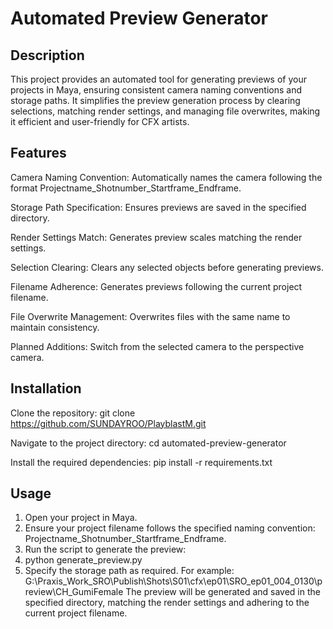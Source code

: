 # Automated Preview Generator

## Description

This project provides an automated tool for generating previews of your projects in Maya,
ensuring consistent camera naming conventions and storage paths. 
It simplifies the preview generation process by clearing selections,
matching render settings, and managing file overwrites, making it efficient and user-friendly for CFX artists.

## Features
Camera Naming Convention: Automatically names the camera following the format Projectname_Shotnumber_Startframe_Endframe.

Storage Path Specification: Ensures previews are saved in the specified directory.

Render Settings Match: Generates preview scales matching the render settings.

Selection Clearing: Clears any selected objects before generating previews.

Filename Adherence: Generates previews following the current project filename.

File Overwrite Management: Overwrites files with the same name to maintain consistency.

Planned Additions: Switch from the selected camera to the perspective camera.

## Installation
Clone the repository:
git clone https://github.com/SUNDAYROO/PlayblastM.git

Navigate to the project directory:
cd automated-preview-generator

Install the required dependencies:
pip install -r requirements.txt

## Usage
1. Open your project in Maya.
2. Ensure your project filename follows the specified naming convention: Projectname_Shotnumber_Startframe_Endframe.
3. Run the script to generate the preview:
4. python generate_preview.py
5. Specify the storage path as required. For example:
G:\Praxis_Work_SRO\Publish\Shots\S01\cfx\ep01\SRO_ep01_004_0130\preview\CH_GumiFemale
The preview will be generated and saved in the specified directory, matching the render settings and adhering to the current project filename.

